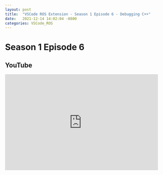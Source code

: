 ```yaml
---
layout: post
title:  "VSCode ROS Extension - Season 1 Episode 6 - Debugging C++"
date:   2021-12-14 14:02:04 -0800
categories: VSCode_ROS
---
```


# Season 1 Episode 6
## YouTube
<iframe width="100%" height="315" src="https://www.youtube.com/embed/uqqHgYsskJI" title="YouTube video player" frameborder="0" allow="accelerometer; autoplay; clipboard-write; encrypted-media; gyroscope; picture-in-picture" allowfullscreen></iframe>

